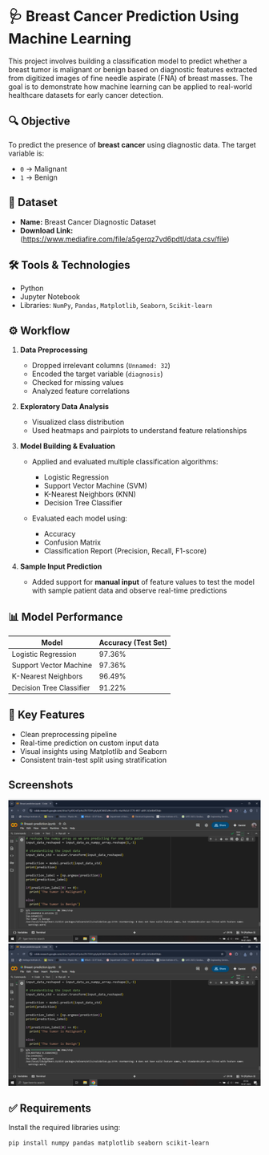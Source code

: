 # 🩺 Breast Cancer Prediction Using Machine Learning

This project involves building a classification model to predict whether a breast tumor is malignant or benign based on diagnostic features extracted from digitized images of fine needle aspirate (FNA) of breast masses. The goal is to demonstrate how machine learning can be applied to real-world healthcare datasets for early cancer detection.

## 🔍 Objective
To predict the presence of **breast cancer** using diagnostic data. The target variable is:
- `0` → Malignant
- `1` → Benign

## 📂 Dataset
- **Name:** Breast Cancer Diagnostic Dataset  
- **Download Link:** (https://www.mediafire.com/file/a5gerqz7vd6pdtl/data.csv/file)

## 🛠️ Tools & Technologies
- Python  
- Jupyter Notebook  
- Libraries: `NumPy`, `Pandas`, `Matplotlib`, `Seaborn`, `Scikit-learn`

## ⚙️ Workflow
1. **Data Preprocessing**
   - Dropped irrelevant columns (`Unnamed: 32`)
   - Encoded the target variable (`diagnosis`)
   - Checked for missing values
   - Analyzed feature correlations

2. **Exploratory Data Analysis**
   - Visualized class distribution
   - Used heatmaps and pairplots to understand feature relationships

3. **Model Building & Evaluation**
   - Applied and evaluated multiple classification algorithms:
     - Logistic Regression
     - Support Vector Machine (SVM)
     - K-Nearest Neighbors (KNN)
     - Decision Tree Classifier

   - Evaluated each model using:
     - Accuracy
     - Confusion Matrix
     - Classification Report (Precision, Recall, F1-score)

4. **Sample Input Prediction**
   - Added support for **manual input** of feature values to test the model with sample patient data and observe real-time predictions

## 📊 Model Performance

| Model                     | Accuracy (Test Set) |
|--------------------------|---------------------|
| Logistic Regression      | 97.36%              |
| Support Vector Machine   | 97.36%              |
| K-Nearest Neighbors      | 96.49%              |
| Decision Tree Classifier | 91.22%              |

## 📌 Key Features
- Clean preprocessing pipeline
- Real-time prediction on custom input data
- Visual insights using Matplotlib and Seaborn
- Consistent train-test split using stratification

## Screenshots 
![Image Alt](https://github.com/upangshu1234/Breast-Cancer-Prediction/blob/a6beb2f2f1b20ee491ad3bf11b8e4f04e07336f4/Screenshot%20(1).png)
![Image Alt](https://github.com/upangshu1234/Breast-Cancer-Prediction/blob/a6beb2f2f1b20ee491ad3bf11b8e4f04e07336f4/Screenshot%20(2).png)

## ✅ Requirements
Install the required libraries using:

```bash
pip install numpy pandas matplotlib seaborn scikit-learn
